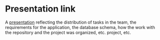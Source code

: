 # Presentation link  
A [presentation](https://www.canva.com/design/DAFXeqXEcd4/M3J2vXLyOJeZ0NIYERARsg/view?utm_content=DAFXeqXEcd4&utm_campaign=designshare&utm_medium=link2&utm_source=sharebutton) reflecting the distribution of tasks in the team, the requirements for the application, the database schema, how the work with the repository and the project was organized, etc. project, etc.

